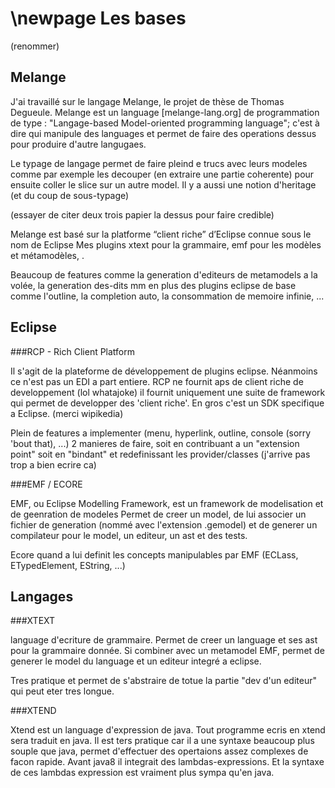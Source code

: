 \newpage
Les bases
=========

(renommer)


Melange
-------

J'ai travaillé sur le langage Melange, le projet de thèse de Thomas Degueule.
Melange est un language [melange-lang.org] de programmation de type : "Langage-based Model-oriented programming language"; 
c'est à dire qui manipule des languages et permet de faire des operations dessus pour produire d'autre langugaes.

Le typage de langage permet de faire pleind e trucs avec leurs modeles
comme par exemple les decouper (en extraire une partie coherente) pour ensuite coller le
slice sur un autre model. Il y a aussi une notion d'heritage (et du coup de sous-typage)

(essayer de citer deux trois papier la dessus pour faire credible)

Melange est basé sur la platforme “client riche” d’Eclipse connue sous le nom de Eclipse
Mes plugins xtext pour la grammaire, emf pour les modèles et métamodèles, .

Beaucoup de features comme la generation d'editeurs de metamodels a la volée, la generation des-dits mm
en plus des plugins eclipse de base comme l'outline, la completion auto, la consommation de memoire infinie, ...


Eclipse
-------


###RCP - Rich Client Platform

Il s'agit de la plateforme de développement de plugins eclipse.
Néanmoins ce n'est pas un EDI a part entiere. RCP ne fournit aps de client riche de developpement (lol whatajoke)
il fournit uniquement une suite de framework qui permet de developper des 'client riche'.
En gros c'est un SDK specifique a Eclipse.
(merci wipikedia)

Plein de features a implementer (menu, hyperlink, outline, console (sorry 'bout that), ...)
2 manieres de faire, soit en contribuant a un "extension point" soit en "bindant" et redefinissant les
provider/classes (j'arrive pas trop a bien ecrire ca)


###EMF / ECORE

EMF, ou Eclipse Modelling Framework, est un framework de modelisation et de geenration de modeles
Permet de creer un model, de lui associer un fichier de generation (nommé avec l'extension .gemodel)
et de generer un compilateur pour le model, un editeur, un ast et des tests.

Ecore quand a lui definit les concepts manipulables par EMF (ECLass, ETypedElement, EString, ...)

Langages
--------

###XTEXT

language d'ecriture de grammaire. Permet de creer un language et ses ast pour la grammaire donnée.
Si combiner avec un metamodel EMF, permet de generer le model du language et un editeur integré a eclipse.

Tres pratique et permet de s'abstraire de totue la partie "dev d'un editeur" qui peut eter tres longue.

###XTEND

Xtend est un language d'expression de java. Tout programme ecris en xtend sera traduit en java.
Il est ters pratique car il a une syntaxe beaucoup plus souple que java, permet d'effectuer des
opertaions assez complexes de facon rapide. Avant java8 il integrait des lambdas-expressions.
Et la syntaxe de ces lambdas expression est vraiment plus sympa qu'en java.



